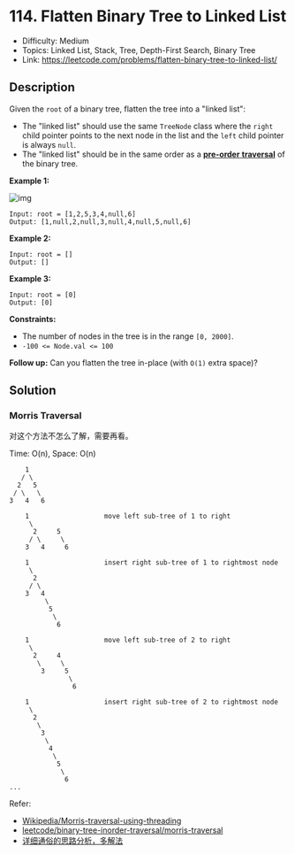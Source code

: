 # 114. Flatten Binary Tree to Linked List

- Difficulty: Medium
- Topics: Linked List, Stack, Tree, Depth-First Search, Binary Tree
- Link: https://leetcode.com/problems/flatten-binary-tree-to-linked-list/

## Description

Given the `root` of a binary tree, flatten the tree into a "linked list":

- The "linked list" should use the same `TreeNode` class where the `right` child pointer points to the next node in the list and the `left` child pointer is always `null`.
- The "linked list" should be in the same order as a [**pre-order** **traversal**](https://en.wikipedia.org/wiki/Tree_traversal#Pre-order,_NLR) of the binary tree.

**Example 1:**

![img](https://assets.leetcode.com/uploads/2021/01/14/flaten.jpg)

```
Input: root = [1,2,5,3,4,null,6]
Output: [1,null,2,null,3,null,4,null,5,null,6]
```

**Example 2:**

```
Input: root = []
Output: []
```

**Example 3:**

```
Input: root = [0]
Output: [0]
```

**Constraints:**

- The number of nodes in the tree is in the range `[0, 2000]`.
- `-100 <= Node.val <= 100`

**Follow up:** Can you flatten the tree in-place (with `O(1)` extra space)?

## Solution

### Morris Traversal

对这个方法不怎么了解，需要再看。

Time: O(n), Space: O(n)

```shell
    1
   / \
  2   5
 / \   \
3   4   6

    1                   move left sub-tree of 1 to right
     \
      2     5
     / \     \
    3   4     6

    1                   insert right sub-tree of 1 to rightmost node
     \
      2
     / \
    3   4
         \
          5
           \
            6

    1                   move left sub-tree of 2 to right
     \
      2     4
       \     \
        3     5
               \
                6

    1                   insert right sub-tree of 2 to rightmost node
     \
      2
       \
        3
         \
          4
           \
            5
             \
              6
...
```

Refer:

- [Wikipedia/Morris-traversal-using-threading](https://en.wikipedia.org/wiki/Tree_traversal#Morris_in-order_traversal_using_threading)
- [leetcode/binary-tree-inorder-traversal/morris-traversal](https://leetcode.com/problems/binary-tree-inorder-traversal/solution/)
- [详细通俗的思路分析，多解法](https://leetcode-cn.com/problems/flatten-binary-tree-to-linked-list/solution/xiang-xi-tong-su-de-si-lu-fen-xi-duo-jie-fa-by--26/)
